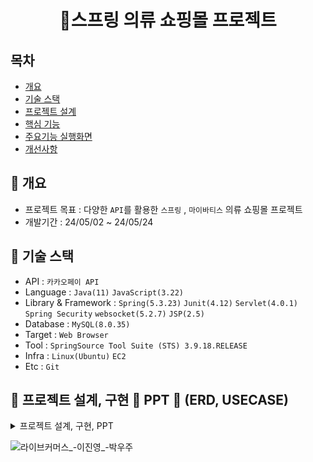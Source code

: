 <h1  align='center'>👕스프링 의류 쇼핑몰 프로젝트</h1>

## 목차
- [개요](https://github.com/YoungQWER/LiveCommerce#-개요)
- [기술 스택](https://github.com/YoungQWER/LiveCommerce#-기술-스택)
- [프로젝트 설계](https://github.com/YoungQWER/LiveCommerce#-프로젝트-설계)
- [핵심 기능](https://github.com/YoungQWER/LiveCommerce#-핵심-기능)
- [주요기능 실행화면](https://github.com/YoungQWER/LiveCommerce#-주요기능-실행화면)
- [개선사항](https://github.com/YoungQWER/LiveCommerce#--개선사항)
  


## 🚩 개요
- 프로젝트 목표 : 다양한 `API`를 활용한 `스프링` , `마이바티스` 의류 쇼핑몰 프로젝트
- 개발기간 : 24/05/02 ~ 24/05/24



## 🔧 기술 스택
- API : `카카오페이 API`
- Language : `Java(11)` `JavaScript(3.22)`
- Library & Framework : `Spring(5.3.23)` `Junit(4.12)` `Servlet(4.0.1)` `Spring Security` `websocket(5.2.7)` `JSP(2.5)`
- Database : `MySQL(8.0.35)`
- Target : `Web Browser`
- Tool : `SpringSource Tool Suite (STS) 3.9.18.RELEASE`
- Infra : `Linux(Ubuntu)` `EC2`
- Etc : `Git`

## 👾 프로젝트 설계, 구현 📂 PPT 📂 (ERD, USECASE)

<details><summary>프로젝트 설계, 구현, PPT</summary>   
<div align="center">   

| **![1](./image/image.png)|** | **![2](./image/image-1.png)** |
| :------: |  :------: |
|![3](./image/image-2.png)| |![4](./image/image-3.png)| |![5](./image/image-4.png)| |![6](./image/image-5.png)| |![7](./image/image-6.png)| |![8](./image/image-7.png)| |![9](./image/image-8.png)| |![10](./image/image-9.png)| |![11](./image/image-10.png)| |![12](./image/image-11.png)| |![13](./image/image-12.png)| |![14](./image/image.png)| |![15](./image/image-1.png)| |![16](./image/image-2.png)| |![17](imvage-3.png)| |![18](image-4.png)||![19](image-5.png)| |![20](image-6.png)| |![21](./image/image-7.png)| |![22](image-8.png)| || || ||

</div>            
</details>





![라이브커머스_-이진영_-박우주](https://github.com/YoungQWER/LiveCommerce/assets/157094828/6f3e2bc6-4c5d-40e2-82be-992a6ac8e18b)

